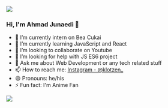 <img src="https://64.media.tumblr.com/49859d939f6eeb49e2fc33e3d78f1b93/tumblr_p65s5aE4Db1qimk8ao2_r1_500.gifv"></img>

### Hi, I'm Ahmad Junaedi 👋

- 🔭 I’m currently intern on Bea Cukai
- 🌱 I’m currently learning JavaScript and React
- 👯 I’m looking to collaborate on Youtube
- 🤔 I’m looking for help with JS ES6 project
- 💬 Ask me about Web Development or any tech related stuff
- 📫 How to reach me: [Instagram - @klotzen_](https://www.instagram.com/klotzen_/)
- 😄 Pronouns: he/his
- ⚡ Fun fact: I'm Anime Fan

<img src="https://github-readme-stats.vercel.app/api?username=EinzFiore&&show_icons=true&title_color=ffffff&icon_color=bb2acf&text_color=daf7dc&bg_color=191919"></img>
